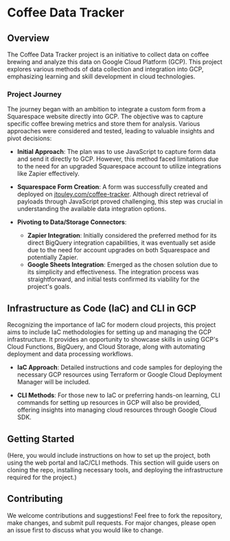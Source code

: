 # Coffee Data Tracker

## Overview

The Coffee Data Tracker project is an initiative to collect data on coffee brewing and analyze this data on Google Cloud Platform (GCP). This project explores various methods of data collection and integration into GCP, emphasizing learning and skill development in cloud technologies.

### Project Journey

The journey began with an ambition to integrate a custom form from a Squarespace website directly into GCP. The objective was to capture specific coffee brewing metrics and store them for analysis. Various approaches were considered and tested, leading to valuable insights and pivot decisions:

- **Initial Approach**: The plan was to use JavaScript to capture form data and send it directly to GCP. However, this method faced limitations due to the need for an upgraded Squarespace account to utilize integrations like Zapier effectively.
  
- **Squarespace Form Creation**: A form was successfully created and deployed on [jtouley.com/coffee-tracker](https://www.jtouley.com/coffee-tracker). Although direct retrieval of payloads through JavaScript proved challenging, this step was crucial in understanding the available data integration options.
  
- **Pivoting to Data/Storage Connectors**:
    - **Zapier Integration**: Initially considered the preferred method for its direct BigQuery integration capabilities, it was eventually set aside due to the need for account upgrades on both Squarespace and potentially Zapier.
    - **Google Sheets Integration**: Emerged as the chosen solution due to its simplicity and effectiveness. The integration process was straightforward, and initial tests confirmed its viability for the project's goals.

## Infrastructure as Code (IaC) and CLI in GCP

Recognizing the importance of IaC for modern cloud projects, this project aims to include IaC methodologies for setting up and managing the GCP infrastructure. It provides an opportunity to showcase skills in using GCP's Cloud Functions, BigQuery, and Cloud Storage, along with automating deployment and data processing workflows.

- **IaC Approach**: Detailed instructions and code samples for deploying the necessary GCP resources using Terraform or Google Cloud Deployment Manager will be included.
  
- **CLI Methods**: For those new to IaC or preferring hands-on learning, CLI commands for setting up resources in GCP will also be provided, offering insights into managing cloud resources through Google Cloud SDK.

## Getting Started

(Here, you would include instructions on how to set up the project, both using the web portal and IaC/CLI methods. This section will guide users on cloning the repo, installing necessary tools, and deploying the infrastructure required for the project.)

## Contributing

We welcome contributions and suggestions! Feel free to fork the repository, make changes, and submit pull requests. For major changes, please open an issue first to discuss what you would like to change.
